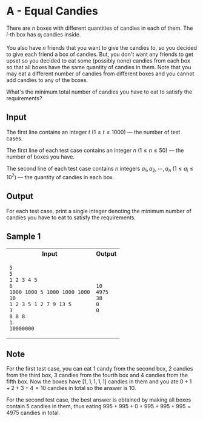# A - Equal Candies

There are $n$ boxes with different quantities of candies in each of them. The $i$-th box has $a_i$ candies inside.

You also have $n$ friends that you want to give the candies to, so you decided to give each friend a box of candies. But, you don't want any friends to get upset so you decided to eat some (possibly none) candies from each box so that all boxes have the same quantity of candies in them. Note that you may eat a different number of candies from different boxes and you cannot add candies to any of the boxes.

What's the minimum total number of candies you have to eat to satisfy the requirements?

## Input

The first line contains an integer $t$ ($1 \le t \le 1000$) — the number of test cases.

The first line of each test case contains an integer $n$ ($1 \le n \le 50$) — the number of boxes you have.

The second line of each test case contains $n$ integers $a_1,a_2,\cdots,a_n$ ($1 \le a_i \le 10^7$) — the quantity of candies in each box.

## Output

For each test case, print a single integer denoting the minimum number of candies you have to eat to satisfy the requirements.

## Sample 1

<table>
<tr>
<th> Input </th> <th> Output </th>
</tr>
<tr>
<td>

```
5
5
1 2 3 4 5
6
1000 1000 5 1000 1000 1000
10
1 2 3 5 1 2 7 9 13 5
3
8 8 8
1
10000000
```

</td>
<td>

```
10
4975
38
0
0
```

</td>
</tr>
</table>

## Note

For the first test case, you can eat $1$ candy from the second box, $2$ candies from the third box, $3$ candies from the fourth box and $4$ candies from the fifth box. Now the boxes have $[1,1,1,1,1]$ candies in them and you ate $0+1+2+3+4=10$ candies in total so the answer is $10$.

For the second test case, the best answer is obtained by making all boxes contain $5$ candies in them, thus eating $995+995+0+995+995+995=4975$ candies in total.